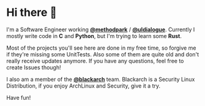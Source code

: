 # Hi there 👋

I'm a Software Engineer working [__@methodpark__](https://github.com/methodpark) / [__@uldialogue__](https://twitter.com/uldialogue).
Currently I mostly write code in __C__ and __Python__, but I'm trying to learn some __Rust__.

Most of the projects you'll see here are done in my free time, so forgive me if they're missing some UnitTests.
Also some of them are quite old and don't really receive updates anymore. If you have any questions, feel free to create Issues though!

I also am a member of the [__@blackarch__](https://github.com/blackarch) team. Blackarch is a Security Linux Distribution, if you enjoy ArchLinux and Security, give it a try.

Have fun!
